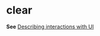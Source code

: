 # clear

**See** [Describing interactions with UI](../../procedures-instructions/describing-interactions-with-ui.md)
